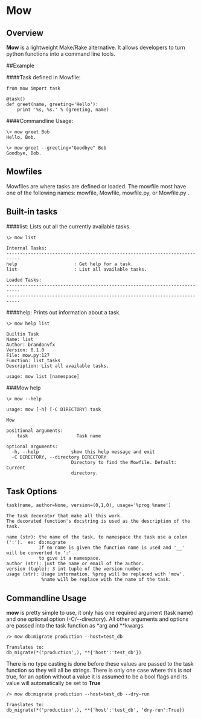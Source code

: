 # Mow

## Overview

**Mow** is a lightweight Make/Rake alternative. It allows developers to turn python functions into a command line tools.

##Example

####Task defined in Mowfile:

	from mow import task

	@task()
	def greet(name, greeting='Hello'):
		print '%s, %s.' % (greeting, name)

####Commandline Usage:

	\> mow greet Bob
	Hello, Bob.
	
	\> mow greet --greeting="Goodbye" Bob
	Goodbye, Bob.
	
## Mowfiles
Mowfiles are where tasks are defined or loaded. The mowfile most have one of the following names: mowfile, Mowfile, mowfile.py, or Mowfile.py .
	
## Built-in tasks

####list:
Lists out all the currently available tasks.
	
	\> mow list
	
	Internal Tasks:
	---------------------------------------------------------------------------
	help                     : Get help for a task.
	list                     : List all available tasks.

	Loaded Tasks:
	---------------------------------------------------------------------------
	---------------------------------------------------------------------------
	
####help:
Prints out information about a task.

	\> mow help list
	
	Builtin Task
	Name: list
	Author: brandonvfx
	Version: 0.1.0
	File: mow.py:127
	Function: list_tasks
	Description: List all available tasks.

	usage: mow list [namespace]
	

###Mow help

	\> mow --help

	usage: mow [-h] [-C DIRECTORY] task

	Mow
	
	positional arguments:
  		task                  Task name

	optional arguments:
  	  -h, --help            show this help message and exit
  	  -C DIRECTORY, --directory DIRECTORY
  	  						Directory to find the Mowfile. Default: Current
                        	directory.
                        	
## Task Options
	
	task(name, author=None, version=(0,1,0), usage='%prog %name')                              
                                                                                               
    The task decorator that make all this work.                                                
    The decorated function's docstring is used as the description of the task.                 
                                                                                               
    name (str): the name of the task, to namespace the task use a colon (':').  ex: db:migrate
                If no name is given the function name is used and '__' will be converted to ':' 
                to give it a namespace.                                                                      
    author (str): just the name or email of the author.                                        
    version (tuple): 3 int tuple of the version number.                                        
    usage (str): Usage information. %prog will be replaced with 'mow'.                         
                 %name will be replace with the name of the task.  

## Commandline Usage
**mow** is pretty simple to use, it only has one required argument (task name) and one optional option (-C/--directory). All other arguments and options are passed into the task function as *arg and **kwargs. 
	
	/> mow db:migrate production --host=test_db
	
	Translates to:
	db_migrate(*('production',), **{'host':'test_db'})
	
There is no type casting is done before these values are passed to the task function so they will all be strings. There is only one case where this is not true, for an option without a value it is assumed to be a bool flags and its value will automatically be set to **True**

	/> mow db:migrate production --host=test_db --dry-run
	
	Translates to:
	db_migrate(*('production',), **{'host':'test_db', 'dry-run':True})